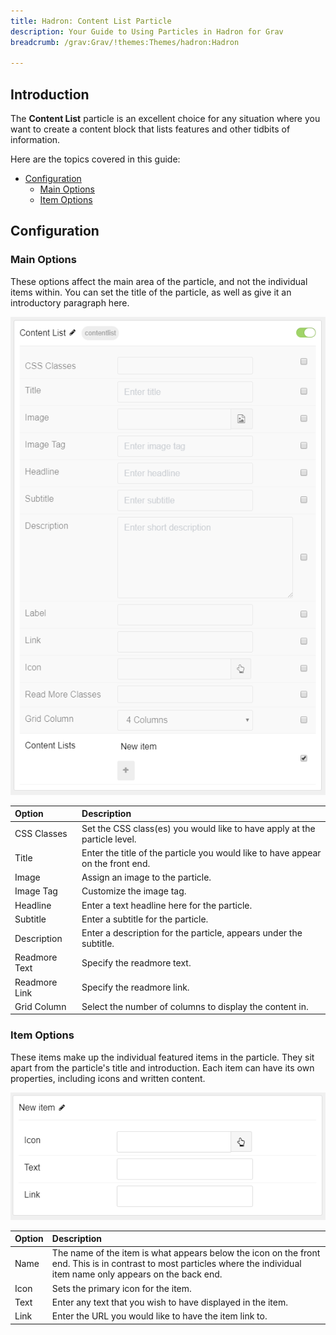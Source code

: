 ```yaml
---
title: Hadron: Content List Particle
description: Your Guide to Using Particles in Hadron for Grav
breadcrumb: /grav:Grav/!themes:Themes/hadron:Hadron

---
```


## Introduction

The **Content List** particle is an excellent choice for any situation where you want to create a content block that lists features and other tidbits of information.

Here are the topics covered in this guide:

* [Configuration](#configuration)
    - [Main Options](#main-options)
    - [Item Options](#item-options)

## Configuration

### Main Options 

These options affect the main area of the particle, and not the individual items within. You can set the title of the particle, as well as give it an introductory paragraph here.

![](assets/particle_contentlist2.png)

| Option        | Description                                                                     |
| :-----        | :-----                                                                          |
| CSS Classes   | Set the CSS class(es) you would like to have apply at the particle level.       |
| Title         | Enter the title of the particle you would like to have appear on the front end. |
| Image         | Assign an image to the particle.                                                |
| Image Tag     | Customize the image tag.                                                        |
| Headline      | Enter a text headline here for the particle.                                    |
| Subtitle      | Enter a subtitle for the particle.                                              |
| Description   | Enter a description for the particle, appears under the subtitle.               |
| Readmore Text | Specify the readmore text.                                                      |
| Readmore Link | Specify the readmore link.                                                      |
| Grid Column   | Select the number of columns to display the content in.                         |

### Item Options

These items make up the individual featured items in the particle. They sit apart from the particle's title and introduction. Each item can have its own properties, including icons and written content.

![](assets/particle_contentlist3.png)

| Option | Description                                                                                                                                                              |
| :----- | :-----                                                                                                                                                                   |
| Name   | The name of the item is what appears below the icon on the front end. This is in contrast to most particles where the individual item name only appears on the back end. |
| Icon   | Sets the primary icon for the item.                                                                                                                                      |
| Text   | Enter any text that you wish to have displayed in the item.                                                                                                              |
| Link   | Enter the URL you would like to have the item link to.                                                                                                                   |
